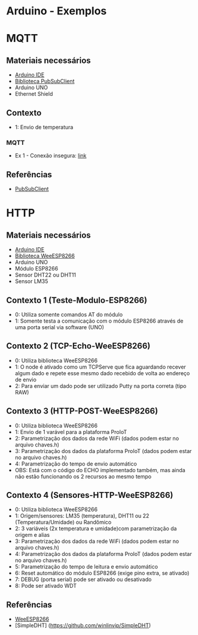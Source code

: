 # Arduino - Exemplos

# MQTT

## Materiais necessários

* [Arduino IDE](https://www.arduino.cc/en/Main/Software)
* [Biblioteca PubSubClient](https://pubsubclient.knolleary.net/)
* Arduino UNO
* Ethernet Shield

## Contexto

* 1: Envio de temperatura

### MQTT

* Ex 1 - Conexão insegura: [link](./firmware/mqtt/mqtt.ino)

## Referências

* [PubSubClient](https://pubsubclient.knolleary.net/)


# HTTP

## Materiais necessários

* [Arduino IDE](https://www.arduino.cc/en/Main/Software)
* [Biblioteca WeeESP8266](https://github.com/itead/ITEADLIB_Arduino_WeeESP8266)
* Arduino UNO
* Módulo ESP8266
* Sensor DHT22 ou DHT11
* Sensor LM35

## Contexto 1 (Teste-Modulo-ESP8266)

* 0: Utiliza somente comandos AT do módulo
* 1: Somente testa a comunicação com o módulo ESP8266 através de uma
     porta serial via software (UNO)

## Contexto 2 (TCP-Echo-WeeESP8266)

* 0: Utiliza biblioteca WeeESP8266
* 1: O node é ativado como um TCPServe que fica aguardando recever algum dado
     e repete esse mesmo dado recebido de volta ao endereço de envio
* 2: Para enviar um dado pode ser utilizado Putty na porta correta (tipo RAW)	 

## Contexto 3 (HTTP-POST-WeeESP8266)

* 0: Utiliza biblioteca WeeESP8266
* 1: Envio de 1 varável para a plataforma ProIoT
* 2: Parametrização dos dados da rede WiFi (dados podem estar no arquivo chaves.h)
* 3: Parametrização dos dados da plataforma ProIoT (dados podem estar no arquivo chaves.h)
* 4: Parametrização do tempo de envio automático
* OBS: Está com o código do ECHO implementado também, mas ainda não estão
       funcionando os 2 recursos ao mesmo tempo

## Contexto 4 (Sensores-HTTP-WeeESP8266)

* 0: Utiliza biblioteca WeeESP8266
* 1: Origem/sensores: LM35 (temperatura), DHT11 ou 22 (Temperatura/Umidade) ou Randômico
* 2: 3 variáveis (2x temperatura e umidade)com parametrização da origem e alias
* 3: Parametrização dos dados da rede WiFi (dados podem estar no arquivo chaves.h)
* 4: Parametrização dos dados da plataforma ProIoT (dados podem estar no arquivo chaves.h)
* 5: Parametrização do tempo de leitura e envio automático
* 6: Reset automático do módulo ESP8266 (exige pino extra, se ativado)
* 7: DEBUG (porta serial) pode ser ativado ou desativado
* 8: Pode ser ativado WDT
	   
## Referências

* [WeeESP8266](https://github.com/itead/ITEADLIB_Arduino_WeeESP8266)
* [SimpleDHT] (https://github.com/winlinvip/SimpleDHT)
